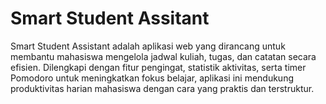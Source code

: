 # Smart Student Assitant
Smart Student Assistant adalah aplikasi web yang dirancang untuk membantu mahasiswa mengelola jadwal kuliah, tugas, dan catatan secara efisien. Dilengkapi dengan fitur pengingat, statistik aktivitas, serta timer Pomodoro untuk meningkatkan fokus belajar, aplikasi ini mendukung produktivitas harian mahasiswa dengan cara yang praktis dan terstruktur.
